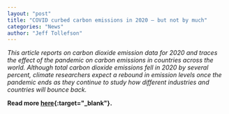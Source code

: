 ```yaml
---
layout: "post"
title: "COVID curbed carbon emissions in 2020 — but not by much"
categories: "News"
author: "Jeff Tollefson"
---
```


*This article reports on carbon dioxide emission data for 2020 and traces the effect of the pandemic on carbon emissions in countries across the world. Although total carbon dioxide emissions fell in 2020 by several percent, climate researchers expect a rebound in emission levels once the pandemic ends as they continue to study how different industries and countries will bounce back.*

**Read more [here](https://www.nature.com/articles/d41586-021-00090-3){:target="_blank"}.**

